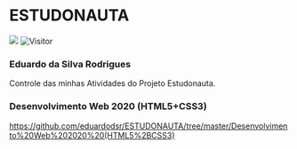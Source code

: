# ESTUDONAUTA

[![](https://img.shields.io/badge/made_by-eduardodsr-green)](https://github.com/eduardods/)
![Visitor](https://visitor-badge.glitch.me/badge?page_id=eduardodsr.ESTUDONAUTA)

### Eduardo da Silva Rodrigues

Controle das minhas Atividades do Projeto Estudonauta.

### Desenvolvimento Web 2020 (HTML5+CSS3)
https://github.com/eduardodsr/ESTUDONAUTA/tree/master/Desenvolvimento%20Web%202020%20(HTML5%2BCSS3)
